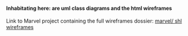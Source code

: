 #### Inhabitating here: are uml class diagrams and the html wireframes

Link to Marvel project containing the full wireframes dossier: [marvel/ shl wireframes](https://marvelapp.com/9j29gae)